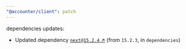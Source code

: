 ```yaml
---
"@accounter/client": patch
---
```

dependencies updates:
  - Updated dependency [`next@15.2.4` ↗︎](https://www.npmjs.com/package/next/v/15.2.4) (from `15.2.3`, in `dependencies`)
